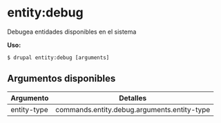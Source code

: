# entity:debug
Debugea entidades disponibles en el sistema

**Uso:**
```
$ drupal entity:debug [arguments]
```

## Argumentos disponibles
Argumento | Detalles
---------|-------------
entity-type | commands.entity.debug.arguments.entity-type
